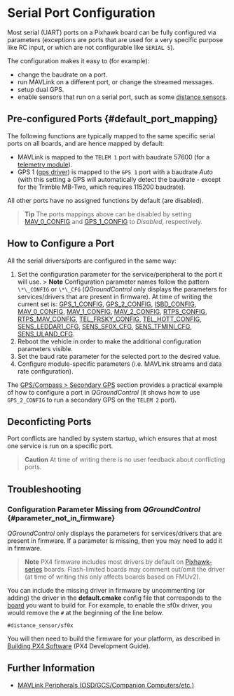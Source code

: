 # Serial Port Configuration

Most serial (UART) ports on a Pixhawk board can be fully configured via parameters (exceptions are ports that are used for a very specific purpose like RC input, or which are not configurable like `SERIAL 5`).

The configuration makes it easy to (for example):

* change the baudrate on a port.
* run MAVLink on a different port, or change the streamed messages.
* setup dual GPS.
* enable sensors that run on a serial port, such as some [distance sensors](../sensor/rangefinders.md).

## Pre-configured Ports {#default_port_mapping}

The following functions are typically mapped to the same specific serial ports on all boards, and are hence mapped by default:

* MAVLink is mapped to the `TELEM 1` port with baudrate 57600 (for a [telemetry module](../telemetry/README.md)).
* GPS 1 ([gps driver](https://dev.px4.io/en/middleware/modules_driver.html#gps)) is mapped to the `GPS 1` port with a baudrate *Auto* (with this setting a GPS will automatically detect the baudrate - except for the Trimble MB-Two, which requires 115200 baudrate).

All other ports have no assigned functions by default (are disabled).

> **Tip** The ports mappings above can be disabled by setting [MAV_0_CONFIG](../advanced_config/parameter_reference.md#MAV_0_CONFIG) and [GPS_1_CONFIG](../advanced_config/parameter_reference.md#GPS_1_CONFIG) to *Disabled*, respectively.

## How to Configure a Port

All the serial drivers/ports are configured in the same way:

1. Set the configuration parameter for the service/peripheral to the port it will use. > **Note** Configuration parameter names follow the pattern `\*\_CONFIG` or `\*\_CFG` (*QGroundControl* only displays the parameters for services/drivers that are present in firmware). At time of writing the current set is: [GPS_1_CONFIG](../advanced_config/parameter_reference.md#GPS_1_CONFIG), [GPS_2_CONFIG](../advanced_config/parameter_reference.md#GPS_2_CONFIG), [ISBD_CONFIG](../advanced_config/parameter_reference.md#ISBD_CONFIG), [MAV_0_CONFIG](../advanced_config/parameter_reference.md#MAV_0_CONFIG), [MAV_1_CONFIG](../advanced_config/parameter_reference.md#MAV_1_CONFIG), [MAV_2_CONFIG](../advanced_config/parameter_reference.md#MAV_2_CONFIG), [RTPS_CONFIG](../advanced_config/parameter_reference.md#RTPS_CONFIG), [RTPS_MAV_CONFIG](../advanced_config/parameter_reference.md#RTPS_MAV_CONFIG), [TEL_FRSKY_CONFIG](../advanced_config/parameter_reference.md#TEL_FRSKY_CONFIG), [TEL_HOTT_CONFIG](../advanced_config/parameter_reference.md#TEL_HOTT_CONFIG), [SENS_LEDDAR1_CFG](../advanced_config/parameter_reference.md#SENS_LEDDAR1_CFG), [SENS_SF0X_CFG](../advanced_config/parameter_reference.md#SENS_SF0X_CFG), [SENS_TFMINI_CFG](../advanced_config/parameter_reference.md#SENS_TFMINI_CFG), [SENS_ULAND_CFG](../advanced_config/parameter_reference.md#SENS_ULAND_CFG). 
2. Reboot the vehicle in order to make the additional configuration parameters visible.
3. Set the baud rate parameter for the selected port to the desired value.
4. Configure module-specific parameters (i.e. MAVLink streams and data rate configuration).

The [GPS/Compass > Secondary GPS](../gps_compass/README.md#dual_gps) section provides a practical example of how to configure a port in *QGroundControl* (it shows how to use `GPS_2_CONFIG` to run a secondary GPS on the `TELEM 2` port).

## Deconficting Ports

Port conflicts are handled by system startup, which ensures that at most one service is run on a specific port.

> **Caution** At time of writing there is no user feedback about conflicting ports.

## Troubleshooting

### Configuration Parameter Missing from *QGroundControl* {#parameter_not_in_firmware}

*QGroundControl* only displays the parameters for services/drivers that are present in firmware. If a parameter is missing, then you may need to add it in firmware.

> **Note** PX4 firmware includes most drivers by default on [Pixhawk-series](../flight_controller/pixhawk_series.md) boards. Flash-limited boards may comment out/omit the driver (at time of writing this only affects boards based on FMUv2).

You can include the missing driver in firmware by uncommenting (or adding) the driver in the **default.cmake** config file that corresponds to the [board](https://github.com/PX4/Firmware/tree/master/boards/px4) you want to build for. For example, to enable the sf0x driver, you would remove the `#` at the beginning of the line below.

    #distance_sensor/sf0x
    

You will then need to build the firmware for your platform, as described in [Building PX4 Software](https://dev.px4.io/en/setup/building_px4.html) (PX4 Development Guide).

## Further Information

* [MAVLink Peripherals (OSD/GCS/Companion Computers/etc.)](../peripherals/mavlink_peripherals.md)